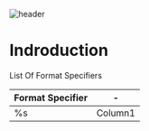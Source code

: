 ![header](https://capsule-render.vercel.app/api?type=soft&color=0:EEFF00,100:a82da8&height=300&section=header&text=Printf%20&fontSize=60&desc=Written%20by%20Jacob%20leon%20and%20Chapman%20Hunt%20&animation=fadeIn)

<h1>Indroduction</h1>
<p>List Of Format Specifiers</p>

<table>
    <thead>
        <tr>
            <th align="left">Format Specifier</th>
            <th align="center">-</th>
        </tr>
    </thead>
    <tbody>
        <tr>
            <td align="left">%s</td>
            <td align="center">Column1</td>
        </tr>
    </tbody>
</table>



